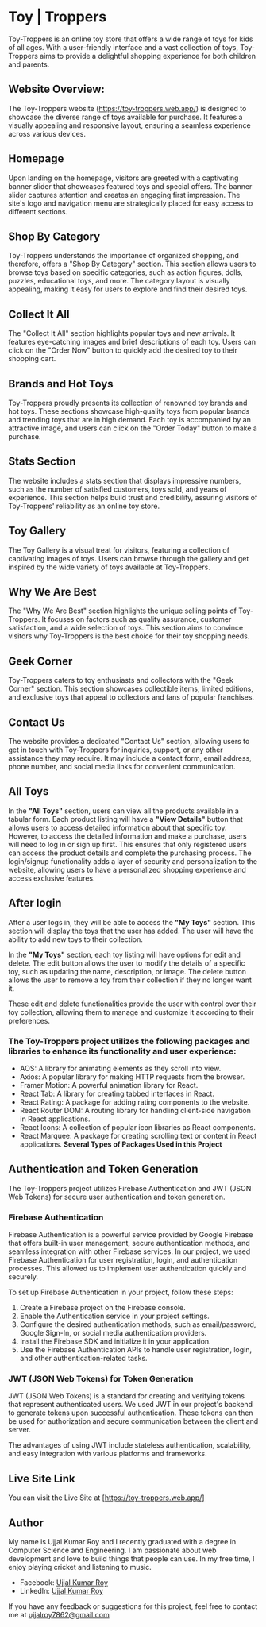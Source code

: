 
# Toy | Troppers
Toy-Troppers is an online toy store that offers a wide range of toys for kids of all ages. With a user-friendly interface and a vast collection of toys, Toy-Troppers aims to provide a delightful shopping experience for both children and parents.
## Website Overview:
The Toy-Troppers website (https://toy-troppers.web.app/) is designed to showcase the diverse range of toys available for purchase. It features a visually appealing and responsive layout, ensuring a seamless experience across various devices.
## Homepage
Upon landing on the homepage, visitors are greeted with a captivating banner slider that showcases featured toys and special offers. The banner slider captures attention and creates an engaging first impression. The site's logo and navigation menu are strategically placed for easy access to different sections.
## Shop By Category
Toy-Troppers understands the importance of organized shopping, and therefore, offers a "Shop By Category" section. This section allows users to browse toys based on specific categories, such as action figures, dolls, puzzles, educational toys, and more. The category layout is visually appealing, making it easy for users to explore and find their desired toys.
## Collect It All
The "Collect It All" section highlights popular toys and new arrivals. It features eye-catching images and brief descriptions of each toy. Users can click on the "Order Now" button to quickly add the desired toy to their shopping cart.
## Brands and Hot Toys
Toy-Troppers proudly presents its collection of renowned toy brands and hot toys. These sections showcase high-quality toys from popular brands and trending toys that are in high demand. Each toy is accompanied by an attractive image, and users can click on the "Order Today" button to make a purchase.
## Stats Section
The website includes a stats section that displays impressive numbers, such as the number of satisfied customers, toys sold, and years of experience. This section helps build trust and credibility, assuring visitors of Toy-Troppers' reliability as an online toy store.
## Toy Gallery
The Toy Gallery is a visual treat for visitors, featuring a collection of captivating images of toys. Users can browse through the gallery and get inspired by the wide variety of toys available at Toy-Troppers.
## Why We Are Best
The "Why We Are Best" section highlights the unique selling points of Toy-Troppers. It focuses on factors such as quality assurance, customer satisfaction, and a wide selection of toys. This section aims to convince visitors why Toy-Troppers is the best choice for their toy shopping needs.
## Geek Corner
Toy-Troppers caters to toy enthusiasts and collectors with the "Geek Corner" section. This section showcases collectible items, limited editions, and exclusive toys that appeal to collectors and fans of popular franchises.
## Contact Us
The website provides a dedicated "Contact Us" section, allowing users to get in touch with Toy-Troppers for inquiries, support, or any other assistance they may require. It may include a contact form, email address, phone number, and social media links for convenient communication.
## All Toys
In the **"All Toys"** section, users can view all the products available in a tabular form. Each product listing will have a **"View Details"** button that allows users to access detailed information about that specific toy.
However, to access the detailed information and make a purchase, users will need to log in or sign up first. This ensures that only registered users can access the product details and complete the purchasing process. The login/signup functionality adds a layer of security and personalization to the website, allowing users to have a personalized shopping experience and access exclusive features.
## After login
After a user logs in, they will be able to access the **"My Toys"** section. This section will display the toys that the user has added. The user will have the ability to add new toys to their collection.

In the **"My Toys"** section, each toy listing will have options for edit and delete. The edit button allows the user to modify the details of a specific toy, such as updating the name, description, or image. The delete button allows the user to remove a toy from their collection if they no longer want it.

These edit and delete functionalities provide the user with control over their toy collection, allowing them to manage and customize it according to their preferences.

### The Toy-Troppers project utilizes the following packages and libraries to enhance its functionality and user experience:

- AOS: A library for animating elements as they scroll into view.
- Axios: A popular library for making HTTP requests from the browser.
- Framer Motion: A powerful animation library for React.
- React Tab: A library for creating tabbed interfaces in React.
- React Rating: A package for adding rating components to the website.
- React Router DOM: A routing library for handling client-side navigation in React applications.
- React Icons: A collection of popular icon libraries as React components.
- React Marquee: A package for creating scrolling text or content in React applications.
**Several Types of Packages Used in this Project**

## Authentication and Token Generation

The Toy-Troppers project utilizes Firebase Authentication and JWT (JSON Web Tokens) for secure user authentication and token generation.

### Firebase Authentication

Firebase Authentication is a powerful service provided by Google Firebase that offers built-in user management, secure authentication methods, and seamless integration with other Firebase services. In our project, we used Firebase Authentication for user registration, login, and authentication processes. This allowed us to implement user authentication quickly and securely.

To set up Firebase Authentication in your project, follow these steps:

1. Create a Firebase project on the Firebase console.
2. Enable the Authentication service in your project settings.
3. Configure the desired authentication methods, such as email/password, Google Sign-In, or social media authentication providers.
4. Install the Firebase SDK and initialize it in your application.
5. Use the Firebase Authentication APIs to handle user registration, login, and other authentication-related tasks.

### JWT (JSON Web Tokens) for Token Generation

JWT (JSON Web Tokens) is a standard for creating and verifying tokens that represent authenticated users. We used JWT in our project's backend to generate tokens upon successful authentication. These tokens can then be used for authorization and secure communication between the client and server.

The advantages of using JWT include stateless authentication, scalability, and easy integration with various platforms and frameworks.



## Live Site Link

You can visit the Live Site at [https://toy-troppers.web.app/]

## Author

My name is Ujjal Kumar Roy and I recently graduated with a degree in Computer Science and Engineering. I am passionate about web development and love to build things that people can use. In my free time, I enjoy playing cricket and listening to music.

- Facebook: [Ujjal Kumar Roy](https://www.facebook.com/ujjal.roy.7862/)
- LinkedIn: [Ujjal Kumar Roy](https://www.linkedin.com/in/ujjal-kumar-roy/)

If you have any feedback or suggestions for this project, feel free to contact me at ujjalroy7862@gmail.com
